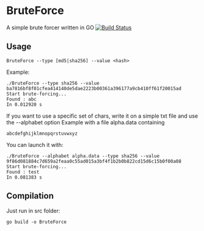 # BruteForce
A simple brute forcer written in GO
[![Build Status](https://travis-ci.org/ngirot/BruteForce.svg?branch=master)](https://travis-ci.org/ngirot/BruteForce)

## Usage

```
BruteForce --type [md5|sha256] --value <hash>
```

Example: 
```
./BruteForce --type sha256 --value ba7816bf8f01cfea414140de5dae2223b00361a396177a9cb410ff61f20015ad
Start brute-forcing...
Found : abc
In 0.012920 s
```

If you want to use a specific set of chars, write it on a simple txt file and use the --alphabet option
Example with a file alpha.data containing
```
abcdefghijklmnopqrstuvwxyz
```

You can launch it with:
```
./BruteForce --alphabet alpha.data --type sha256 --value 9f86d081884c7d659a2feaa0c55ad015a3bf4f1b2b0b822cd15d6c15b0f00a08
Start brute-forcing...
Found : test
In 0.081383 s
```

## Compilation
Just run in src folder:
```
go build -o BruteForce
```

